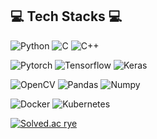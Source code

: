 ## 💻 Tech Stacks 💻
    
<p>
<img alt="Python" src ="https://img.shields.io/badge/Python-3776AB.svg?&style=flat-square&logo=Python&logoColor=white"/> 
<img alt="C" src ="https://img.shields.io/badge/C-A8B9CC.svg?&style=flat-square&logo=C&logoColor=white"/> 
<img alt="C++" src ="https://img.shields.io/badge/C++-00599C.svg?&style=flat-square&logo=C%2B%2B&logoColor=white"/>  
</p>

<p>
<img alt="Pytorch" src ="https://img.shields.io/badge/Pytorch-EE4C2C.svg?&style=flat-square&logo=Pytorch&logoColor=white"/> 
<img alt="Tensorflow" src ="https://img.shields.io/badge/Tensorflow-FF6F00.svg?&style=flat-square&logo=Tensorflow&logoColor=white"/> 
<img alt="Keras" src ="https://img.shields.io/badge/Keras-D00000.svg?&style=flat-square&logo=Keras&logoColor=white"/>
</p>

<p>
<img alt="OpenCV" src ="https://img.shields.io/badge/OpenCV-5C3EE8.svg?&style=flat-square&logo=OpenCV&logoColor=white"/>  
<img alt="Pandas" src ="https://img.shields.io/badge/Pandas-150458.svg?&style=flat-square&logo=Pandas&logoColor=white"/>
<img alt="Numpy" src ="https://img.shields.io/badge/Numpy-00A3E0.svg?&style=flat-square&logo=Numpy&logoColor=white"/>
</p>

<p>
<img alt="Docker" src ="https://img.shields.io/badge/Docker-2496ED.svg?&style=flat-square&logo=Docker&logoColor=white"/> 
<img alt="Kubernetes" src ="https://img.shields.io/badge/Kubernetes-2496ED.svg?&style=flat-square&logo=Kubernetes&logoColor=white"/> 
</p>

[![Solved.ac rye](http://mazassumnida.wtf/api/v2/generate_badge?boj={rye})](https://solved.ac/{rye})
